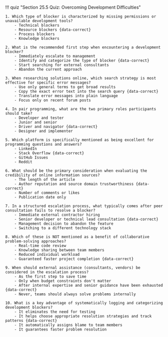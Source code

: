!!! quiz "Section 25.5 Quiz: Overcoming Development Difficulties"

    1. Which type of blocker is characterized by missing permissions or unavailable development tools?
        - Technical blockers
        - Resource blockers {data-correct}
        - Process blockers
        - Knowledge blockers

    2. What is the recommended first step when encountering a development blocker?
        - Immediately escalate to management
        - Identify and categorize the type of blocker {data-correct}
        - Start searching for external consultants
        - Abandon the current approach

    3. When researching solutions online, which search strategy is most effective for specific error messages?
        - Use only general terms to get broad results
        - Copy the exact error text into the search query {data-correct}
        - Translate error messages into plain language
        - Focus only on recent forum posts

    4. In pair programming, what are the two primary roles participants should take?
        - Developer and tester
        - Junior and senior
        - Driver and navigator {data-correct}
        - Designer and implementer

    5. Which platform is specifically mentioned as being excellent for programming questions and answers?
        - LinkedIn
        - Stack Overflow {data-correct}
        - GitHub Issues
        - Reddit

    6. What should be the primary consideration when evaluating the credibility of online information sources?
        - The length of the article
        - Author reputation and source domain trustworthiness {data-correct}
        - Number of comments or likes
        - Publication date only

    7. In a structured escalation process, what typically comes after peer consultation fails to resolve a blocker?
        - Immediate external contractor hiring
        - Senior developer or technical lead consultation {data-correct}
        - Management decision to abandon the feature
        - Switching to a different technology stack

    8. Which of these is NOT mentioned as a benefit of collaborative problem-solving approaches?
        - Real-time code review
        - Knowledge sharing between team members
        - Reduced individual workload
        - Guaranteed faster project completion {data-correct}

    9. When should external assistance (consultants, vendors) be considered in the escalation process?
        - As the first step to save time
        - Only when budget constraints don't matter
        - After internal expertise and senior guidance have been exhausted {data-correct}
        - Never, teams should always solve problems internally

    10. What is a key advantage of systematically logging and categorizing development blockers?
        - It eliminates the need for testing
        - It helps choose appropriate resolution strategies and track patterns {data-correct}
        - It automatically assigns blame to team members
        - It guarantees faster problem resolution
